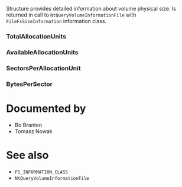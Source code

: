 Structure provides detailed information about volume physical size. Is returned in call to `NtQueryVolumeInformationFile` with `FileFsSizeInformation` information class.

### TotalAllocationUnits

### AvailableAllocationUnits

### SectorsPerAllocationUnit

### BytesPerSector

# Documented by

* Bo Branten
* Tomasz Nowak

# See also

* `FS_INFORMATION_CLASS`
* `NtQueryVolumeInformationFile`
